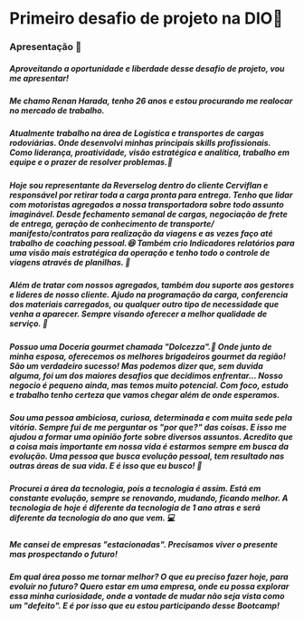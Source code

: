 # Primeiro desafio de projeto na DIO:muscle:
### Apresentação :bow:

##### Aproveitando a oportunidade e liberdade desse desafio de projeto, vou me apresentar!

##### Me chamo Renan Harada, tenho 26 anos e estou procurando me realocar no mercado de trabalho. 

##### Atualmente trabalho na área de Logística e transportes de cargas rodoviárias. Onde desenvolvi minhas principais skills profissionais. Como liderança, proatividade, visão estratégica e analítica, trabalho em equipe e o prazer de resolver problemas.:facepunch:

##### Hoje sou representante da Reverselog dentro do cliente Cerviflan e responsável por retirar toda a carga pronta para entrega.  Tenho que lidar com motoristas agregados a nossa transportadora sobre todo assunto imaginável. Desde fechamento semanal de cargas, negociação de frete de entrega, geração de conhecimento de transporte/ manifesto/contratos para realização da viagens e as vezes faço até trabalho de coaching pessoal.:satisfied: Também crio Indicadores relatórios para uma visão mais estratégica da operação e tenho todo o controle de viagens através de planilhas. :truck:

##### Além de tratar com nossos agregados, também dou suporte aos gestores e lideres de nosso cliente. Ajudo na programação da carga, conferencia dos materiais carregados, ou qualquer outro tipo de necessidade que venha a aparecer. Sempre visando oferecer a melhor qualidade de serviço. :briefcase:

##### Possuo uma Doceria gourmet chamada "Dolcezza".:cake: Onde junto de minha esposa, oferecemos os melhores brigadeiros gourmet da região! São um verdadeiro sucesso! Mas podemos dizer que, sem duvida alguma, foi um dos maiores desafios que decidimos enfrentar... Nosso negocio é pequeno ainda, mas temos muito potencial. Com foco, estudo e trabalho tenho certeza que vamos chegar além de onde esperamos. 

##### Sou uma pessoa ambiciosa, curiosa, determinada e com muita sede pela vitória. Sempre fui de me perguntar os "por que?" das coisas. E isso me ajudou a formar uma opinião forte sobre diversos assuntos. Acredito que a coisa mais importante em nossa vida é estarmos sempre em busca da evolução. Uma pessoa que busca evolução pessoal, tem resultado nas outras áreas de sua vida. E é isso que eu busco! :thought_balloon:

##### Procurei a área da tecnologia, pois a tecnologia é assim. Está em constante evolução, sempre se renovando, mudando, ficando melhor. A tecnologia de hoje é diferente da tecnologia de 1 ano atras e será diferente da tecnologia do ano que vem. :computer:

##### Me cansei de empresas "estacionadas". Precisamos viver o presente mas prospectando o futuro! 

##### Em qual área posso me tornar melhor? O que eu preciso fazer hoje, para evoluir no futuro? Quero estar em uma empresa, onde eu possa explorar essa minha curiosidade, onde a vontade de mudar não seja vista como um "defeito". E é por isso que eu estou participando desse Bootcamp!
